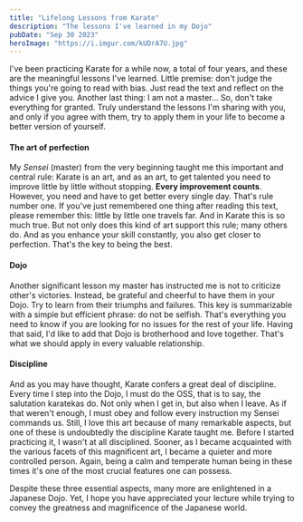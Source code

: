 ```yaml
---
title: "Lifelong Lessons from Karate"
description: "The lessons I've learned in my Dojo"
pubDate: "Sep 30 2023"
heroImage: "https://i.imgur.com/kUDrA7U.jpg"
---
```


I've been practicing Karate for a while now, a total of four years, and these are the meaningful lessons I've learned. Little premise: don't judge the things you're going to read with bias. Just read the text and reflect on the advice I give you. Another last thing: I am not a master... So, don't take everything for granted. Truly understand the lessons I'm sharing with you, and only if you agree with them, try to apply them in your life to become a better version of yourself.

#### The art of perfection
My _Sensei_ (master) from the very beginning taught me this important and central rule: Karate is an art, and as an art, to get talented you need to improve little by little without stopping. **Every improvement counts**. However, you need and have to get better every single day. That's rule number one. If you've just remembered one thing after reading this text, please remember this: little by little one travels far. And in Karate this is so much true. But not only does this kind of art support this rule; many others do. And as you enhance your skill constantly, you also get closer to perfection. That's the key to being the best.

#### Dojo
Another significant lesson my master has instructed me is not to criticize other's victories. Instead, be grateful and cheerful to have them in your Dojo. Try to learn from their triumphs and failures. This key is summarizable with a simple but efficient phrase: do not be selfish. That's everything you need to know if you are looking for no issues for the rest of your life. Having that said, I'd like to add that Dojo is brotherhood and love together. That's what we should apply in every valuable relationship.

#### Discipline
And as you may have thought, Karate confers a great deal of discipline. Every time I step into the Dojo, I must do the OSS, that is to say, the salutation karatekas do. Not only when I get in, but also when I leave. As if that weren't enough, I must obey and follow every instruction my Sensei commands us. Still, I love this art because of many remarkable aspects, but one of these is undoubtedly the discipline Karate taught me. Before I started practicing it, I wasn't at all disciplined. Sooner, as I became acquainted with the various facets of this magnificent art, I became a quieter and more controlled person. Again, being a calm and temperate human being in these times it's one of the most crucial features one can possess.

Despite these three essential aspects, many more are enlightened in a Japanese Dojo. Yet, I hope you have appreciated your lecture while trying to convey the greatness and magnificence of the Japanese world.